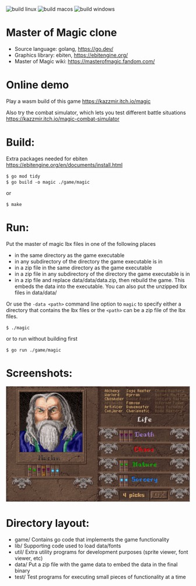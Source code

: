 ![build linux](https://github.com/kazzmir/master-of-magic/actions/workflows/build-linux.yml/badge.svg)
![build macos](https://github.com/kazzmir/master-of-magic/actions/workflows/build-macos-m1.yml/badge.svg)
![build windows](https://github.com/kazzmir/master-of-magic/actions/workflows/build-windows.yml/badge.svg)

# Master of Magic clone

* Source language: golang, https://go.dev/
* Graphics library: ebiten, https://ebitengine.org/
* Master of Magic wiki: https://masterofmagic.fandom.com/

# Online demo

Play a wasm build of this game
https://kazzmir.itch.io/magic

Also try the combat simulator, which lets you test different battle situations
https://kazzmir.itch.io/magic-combat-simulator

# Build:

Extra packages needed for ebiten
https://ebitengine.org/en/documents/install.html

```
$ go mod tidy
$ go build -o magic ./game/magic
```
or
```
$ make
```

# Run:
Put the master of magic lbx files in one of the following places
- in the same directory as the game executable
- in any subdirectory of the directory the game executable is in
- in a zip file in the same directory as the game executable
- in a zip file in any subdirectory of the directory the game executable is in
- in a zip file and replace data/data/data.zip, then rebuild the game. This embeds the data into the executable. You can also put the unzipped lbx files in data/data/

Or use the `-data <path>` command line option to `magic` to specify either a directory that contains the lbx files or the `<path>` can be a zip file of the lbx files.
```
$ ./magic
```
or to run without building first
```
$ go run ./game/magic
```

# Screenshots:
![new wizard](./images/new-custom-wizard.png)

# Directory layout:
- game/ Contains go code that implements the game functionality
- lib/ Supporting code used to load data/fonts
- util/ Extra utility programs for development purposes (sprite viewer, font viewer, etc)
- data/ Put a zip file with the game data to embed the data in the final binary
- test/ Test programs for executing small pieces of functionality at a time
